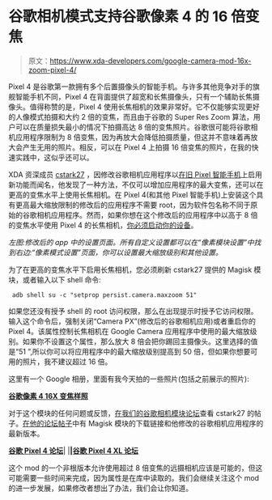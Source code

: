 # 谷歌相机模式支持谷歌像素 4 的 16 倍变焦

> 原文：<https://www.xda-developers.com/google-camera-mod-16x-zoom-pixel-4/>

Pixel 4 是谷歌第一款拥有多个后置摄像头的智能手机。与许多其他竞争对手的旗舰智能手机不同，Pixel 4 在背面提供了超宽和长焦摄像头，只有一个辅助长焦摄像头。值得称赞的是，Pixel 4 使用长焦相机的效果非常好。它不仅能够实现更好的人像模式拍摄和大约 2 倍的变焦，而且由于谷歌的 Super Res Zoom 算法，用户可以在质量损失最小的情况下拍摄高达 8 倍的变焦照片。谷歌很可能将谷歌相机应用程序限制为 8 倍变焦，因为再放大会降低拍摄质量，但这并不意味着再放大会产生无用的照片。相反，可以在 Pixel 4 上拍摄 16 倍变焦的照片，在我的快速实践中，这似乎还可以。

XDA 资深成员 [cstark27](https://forum.xda-developers.com/member.php?u=2712580) ，因修改谷歌相机应用程序以[在旧 Pixel 智能手机](https://www.xda-developers.com/google-camera-7-2-astrophotography-super-res-zoom-pixels/)上启用新功能而闻名，他发现了一种方法，不仅可以增加应用程序的最大变焦，还可以在更高的变焦水平上使用长焦相机。在 Pixel 4(和其他 Pixel 智能手机)上安装这个具有更高最大缩放限制的修改后的应用程序不需要 root，因为软件包名称不同于原始的谷歌相机应用程序。然而，如果你想在这个修改后的应用程序中以高于 8 倍的变焦水平使用 Pixel 4 的长焦相机，[你必须启动你的设备](https://www.xda-developers.com/google-pixel-4-root-magisk/)。

*左图:修改后的 app 中的设置页面。所有自定义设置都可以在“像素模块设置”中找到右边:“像素模式设置”页面，你可以设置最大缩放级别和其他设置。*

为了在更高的变焦水平下启用长焦相机，您必须刷新 cstark27 提供的 Magisk 模块，或者输入以下 shell 命令:

```
 adb shell su -c "setprop persist.camera.maxzoom 51" 
```

如果您还没有授予 shell 的 root 访问权限，那么在出现提示时授予它访问权限。输入这个命令后，强制关闭“Camera PX”(修改后的谷歌相机应用)或者重启你的 Pixel 4。该属性控制长焦相机在 Google Camera 应用程序中使用的最大缩放级别。如果你不设置这个属性，那么放大 8 倍会把你踢回主摄像头。这里选择的值是“51 ”,所以你可以将应用程序中的最大缩放级别提高到 50 倍，但如果你想要可用的照片，我不建议超过 16 倍。

这里有一个 Google 相册，里面有我今天拍的一些照片(包括之前展示的照片):

**[谷歌像素 4 16X 变焦样照](https://photos.app.goo.gl/293GaWoLi8FAvYgd9)**

对于这个模块的任何问题或反馈，[在我们的](https://forum.xda-developers.com/apps/google-camera-mods/gcam-google-pixel-1-2-3-t3875663)[谷歌相机模块论坛](https://forum.xda-developers.com/apps/google-camera-mods)查看 cstark27 的帖子。[在他的论坛帖子](https://forum.xda-developers.com/showpost.php?p=80797211&postcount=1757)中有 Magisk 模块的下载链接和他修改的谷歌相机应用程序的最新版本。

**[谷歌 Pixel 4 论坛](https://forum.xda-developers.com/pixel-4)**| |**|[谷歌 Pixel 4 XL 论坛](https://forum.xda-developers.com/pixel-4-xl)**

这个 mod 的一个非根版本允许使用超过 8 倍变焦的远摄相机应该是可能的，但这可能需要一些时间来完成，因为属性是在库中读取的。我们会继续关注这个 mod 的进一步发展，如果修改者想出了办法，我们会让你知道。